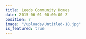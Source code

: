 ```yaml
---
title: Leeds Community Homes
date: 2015-06-01 00:00:00 Z
position: 7
image: "/uploads/Untitled-18.jpg"
is_featured: true
---
```


